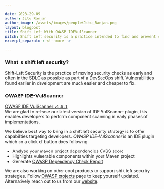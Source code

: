 ```yaml
---

date: 2023-29-09
author: Jitu Ranjan
author_image: /assets/images/people/Jitu_Ranjan.png
layout: blogpost
title: Shift Left With OWASP IDEVulScanner
pitch: Shift Left security is a practice intended to find and prevent security vulnerabilities early in the software delivery process.OWASP IDE-VulScanner is an open source IDE plugin tool to analyze an application’s components and enable Devs with meet shift left strategy. It is built on top of OWASP Dependency Check, which scans your application's component vulnerabilities during implementation phase.
excerpt_separator: <!--more-->

---
```

### What is shift left security?
Shift-Left Security is the practice of moving security checks as early and often in the SDLC as possible as part of a DevSecOps shift. Vulnerabilities found earlier in development are much easier and cheaper to fix.

### OWASP IDE-VulScanner
[OWASP IDE VulScanner `v1.0.1`](https://plugins.jetbrains.com/plugin/21353-owasp-ide-vulscanner)
<br>We are glad to release our latest version of IDE VulScanner plugin, this enables developers to perform component scanning in early phases of implementations.
<!--more-->

We believe best way to bring in a shift left security strategy is to offer capabilities targeting developers. _OWASP IDE-VulScanner_ is an IDE plugin which on a click of button does following
- Analyse your maven project dependencies CVSS score
- Highlights vulnerable components within your Maven project
- Generate [OWASP Dependency Check Report](https://owasp.org/www-project-dependency-check/)

We are also working on other cool products to support shift left security strategies. Follow [OWASP projects](https://owasp.org/www-project-ide-vulscanner/) page to keep yourself updated. Alternatively reach out to us from our [website](https://destinjidee.com).

